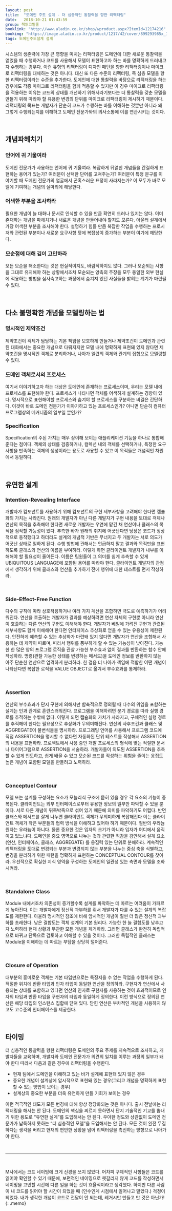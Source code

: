 ```yaml
---
layout: post
title:  "도메인 주도 설계 - 더 심층적인 통찰력을 향한 리팩터링"
date:   2018-10-21 01:43:59
group: 책읽고밑줄
booklink: "http://www.aladin.co.kr/shop/wproduct.aspx?ItemId=12174216"
bookimg: "https://image.aladin.co.kr/product/1217/42/cover/899293985x_1.jpg"
tags: 도메인주도설계 설계
---
```


시스템의 생존력에 가장 큰 영향을 미치는 리팩터링은 도메인에 대한 새로운 통찰력을 얻었을 때 수행하거나 코드를 사용해서 모델이 표현하고자 하는 바를 명확하게 드러내고자 수행하는 경우다. 이런 유형의 리팩터링이 디자인 패턴을 향한 리팩터링이나 마이크로 리팩터링을 대체하는 것은 아니다. 대신 또 다른 수준의 리팩터링, 즉 심층 모델을 향한 리팩터링이라는 수준을 추가한다. 도메인에 대한 통찰력을 바탕으로 리팩터링을 하는 경우에도 각종 마이크로 리팩터링을 함께 적용할 수 있지만 이 경우 마이크로 리팩터링을 적용하는 이유는 코드의 상태를 개선하기 위해서라기보다는 더 통찰력을 갖춘 모델을 만들기 위해 따라야 할 유용한 변경의 단위를 마이크로 리팩터링이 제시하기 때문이다. 리팩터링의 목표는 개발자가 단순히 코드가 수행하는 바를 이해하는 것뿐만 아니라 왜 그렇게 수행되는지를 이해하고 도메인 전문가와의 의사소통에 이를 연관시키는 것이다. 

<br/>

## 개념파헤치기 
### 언어에 귀 기울여라 
도메인 전문가가 사용하는 언어에 귀 기울여라. 복잡하게 뒤얽힌 개념들을 간결하게 표현하는 용어가 있는가? 여러분이 선택한 단어를 고쳐주는가? 여러분이 특정 문구를 이야기할 때 도메인 전문가의 얼굴에서 곤혹스러운 표정이 사라지는가? 이 모두가 바로 모델에 기여하는 개념의 실마리에 해당한다. 
### 어색한 부분을 조사하라
필요한 개념이 늘 대화나 문서로 인식할 수 있을 만큼 확연히 드러나 있지는 않다. 이미 존재하는 개념을 파헤치거나 새로운 개념을 만들어내야 할지도 모른다. 아울러 설계에서 가장 어색한 부분을 조사해야 한다. 설명하기 힘들 만큼 복잡한 작업을 수행하는 프로시저와 관련된 부분이나 새로운 요구사항 탓에 복잡성이 증가하는 부분이 여기에 해당한다. 
### 모순점에 대해 깊이 고민하라
모든 모순을 해소한다는 것은 현실적이지도, 바람직하지도 않다. 그러나 모순되는 사항을 그대로 유지해야 하는 상황에서조차 모순되는 양측의 주장을 모두 동일한 외부 현실에 적용하는 방법을 심사숙고하는 과정에서 숨겨져 있던 사실들을 밝히는 계기가 마련될 수 있다. 

<br/>

## 다소 불명확한 개념을 모델링하는 법
### 명시적인 제약조건
제약조건이 객체가 담당하는 기본 책임을 모호하게 만들거나 제약조건이 도메인과 관련된 대화에서는 중요한 개념으로 다뤄지지만 모델 내에 명확하게 표현돼 있지 않다면 제약조건을 명시적인 객체로 분리하거나, 나아가 일련의 객체와 관계의 집합으로 모델링할 수 있다. 
### 도메인 객체로서의 프로세스
여기서 이야기하고자 하는 대상은 도메인에 존재하는 프로세스이며, 우리는 모델 내에 프로세스를 표현해야 한다. 프로세스가 나타나면 객체를 어색하게 설계하는 경향이 있다. 명시적으로 표현해야할 프로세스와 숨겨야 할 프로세스를 구분하는 비결은 간단하다. 이것이 바로 도메인 전문가가 이야기하고 있는 프로세스인가? 아니면 단순히 컴퓨터 프로그램상의 메커니즘의 일부일 뿐인가?
### Specification
Specification의 주된 가치는 매우 상이해 보이는 애플리케이션 기능을 하나로 통합해 준다는 점이다. 객체의 상태를 검증하거나, 컬렉션 내의 객체를 선택하거나, 특정한 요구사항을 만족하는 객체의 생성이라는 용도로 사용할 수 있고 이 목적들은 개념적인 차원에서 동일하다. 

<br/>

## 유연한 설계
### Intention-Revealing Interface
개발자가 컴포넌트를 사용하기 위해 컴포넌트의 구현 세부사항을 고려해야 한다면 캡슐화의 가치는 사라진다. 원래의 개발자가 아닌 다른 개발자가 구현 내용을 토대로 객체나 연산의 목적을 추측해야 한다면 새로운 개발자는 우연에 맡긴 채 연산이나 클래스의 목적을 짐작할 가능성이 있다. 추측한 바가 원래의 취지에 어긋난다면 당장은 코드가 정상적으로 동작했다고 하더라도 설계의 개념적 기반은 무너지고 두 개발자는 서로 의도가 어긋난 상태로 일하게 된다. 
수행 방법에 관해서는 언급하지 말고 결과와 목적만을 표현하도록 클래스와 연산의 이름을 부여하라. 이렇게 하면 클라이언트 개발자가 내부를 이해해야 할 필요성이 줄어든다. 이름은 팀원들이 그 의미를 쉽게 추측할 수 있게 UBIQUITOUS LANGUAGE에 포함된 용어를 따라야 한다. 클라이언트 개발자의 관점에서 생각하기 위해 클래스와 연산을 추가하기 전에 행위에 대한 테스트를 먼저 작성하라. 

<br/>

### Side-Effect-Free Function
다수의 규칙에 따라 상호작용하거나 여러 가지 계산을 조합하면 극도로 예측하기가 어려워진다. 연산을 호출하는 개발자가 결과를 예상하려면 연산 자체의 구현뿐 아니라 연산이 호출하는 다른 연산의 구현도 이해해야 한다. 개발자가 베일에 가려진 구현과 관련된 세부사항도 함께 이해해야 한다면 인터페이스 추상화로 얻을 수 있는 유용성이 제한된다. 안전하게 예측할 수 있는 추상화가 마련돼 있지 않다면 개발자가 연산을 조합해서 사용하는 데 제약이 따르며, 따라서 행위를 풍부하게 할 수 있는 가능성이 낮아진다. 
가능한 한 많은 양의 프로그램 로직을 관찰 가능한 부수효과 없이 결과를 반환하는 함수 안에 작성하라. 명령(관찰 가능한 상태를 변경하는 메서드)을 도메인 정보를 반환하지 않는 아주 단순한 연산으로 엄격하게 분리하라. 한 걸음 더 나아가 책임에 적합한 어떤 개념이 나타난다면 복잡한 로직을 VALUE OBJECT로 옮겨서 부수효과를 통제하라. 

<br/>

### Assertion
연산의 부수효과가 단지 구현에 의해서만 함축적으로 정의될 때 다수의 위임을 포함하는 설계는 인과 관계로 혼란스러워진다. 프로그램을 이해하려면 분기 경로를 따라 실행 경로를 추적하는 수밖에 없다. 이렇게 되면 캡슐화의 가치가 사라지고, 구체적인 실행 경로를 추적해야 한다는 필요성으로 추상화가 무의미해진다. 
연산의 사후조건과 클래스 및 AGGREGATE이 불변식을을 명시하라. 프로그래밍 언어를 사용해서 프로그램 코드에 직접 ASSERTION을 명시할 수 없다면 자동화된 단위 테스트를 작성해서 ASSERTION의 내용을 표현하라. 프로젝트에서 사용 중인 개발 프로세스의 형식에 맞는 적절한 문서나 다이어그램으로 ASSERTION을 서술하라. 
개발자들이 의도된 ASSERTION을 추측할 수 있게 인도하고, 쉽게 배울 수 있고 모순된 코드를 작성하는 위험을 줄이는 응집도 높은 개념이 포함된 모델을 만들려고 노력하라.

<br/>

### Conceptuel Contour
모델 또는 설계를 구성하는 요소가 모놀리식 구조에 묻혀 있을 경우 각 요소의 기능이 중복된다. 클라이언트는 외부 인터페이스로부터 유용한 정보의 일부만 파악할 수 있을 뿐이다. 서로 다른 개념이 뒤죽박죽으로 섞여 있기 때문에 의미를 파악하기도 어렵다. 
반면 클래스와 메서드를 잘게 나누면 클라이언트 객체가 무의미하게 복잡해진다 이는 클라이언트 객체가 작은 부분들의 협력 방식을 이해하고 있어야 하기 때문이다. 절반의 우라늄 원자는 우라늄이 아니다. 물론 중요한 것은 입자의 크기가 아니라 입자가 어디에서 움직이고 있느냐다. 
도메인을 중요 영역으로 나누는 것과 관련한 직감을 감안해서 설계 요소(연산, 인터페이스, 클래스, AGGREGATE) 를 응집력 있는 단위로 분해하라. 계속적인 리팩터링을 토대로 변경되는 부분과 변경되지 않는 부분을 나누는 중심 축을 식별하고, 변경을 분리하기 위한 패턴을 명확하게 표현하는 CONCEPTUAL CONTOUR를 찾아라. 우선적으로 확실한 지식 영역을 구성하는 도메인의 일관성 있는 측면과 모델을 조화시켜라. 

<br/>

### Standalone Class
Module 내에서조차 의존성이 증가할수록 설계를 파악하는 데 따르는 어려움이 가파르게 높아진다. 이는 개발자에게 정신적 과부하를 줘서 개발자가 다룰 수 있는 설계의 복잡도를 제한한다. 아울려 명시적인 참조에 비해 암시적인 개념이 훨씬 더 많은 정신적 과부하를 초래한다.
낮은 결합도는 객체 설계의 기본 원리다. 가능한 한 늘 결합도를 낮추고자 노력하라 현재 상황과 무관한 모든 개념을 제거하라. 그러면 클래스가 완전히 독립적으로 바뀌고 단독으로 검토하고 이해할 수 있을 것이다. 그러한 독립적인 클래스는 Module을 이해하는 데 따르는 부담을 상당히 덜어준다. 

<br/>

### Closure of Operation
대부분의 흥미로운 객체는 기본 타입만으로는 특징지을 수 없는 작업을 수행하게 된다. 적절한 위치에 반환 타입과 인자 타입이 동일한 연산을 정의하라. 구현자가 연산에서 사용되는 상태를 포함하고 있다면 연산의 인자로 구현자를 사용하는 것이 효과적이므로 인자의 타입과 반환 타입을 구현자의 타입과 동일하게 정의한다. 이런 방식으로 정의된 연산은 해당 타입의 인스턴스 집합에 닫혀 있다. 닫힌 연산은 부차적인 개념을 사용하지 않고도 고수준의 인터페이스를 제공한다.

<br/>

## 타이밍
더 심층적인 통찰력을 향한 리팩터링은 도메인의 주요 주제를 지속적으로 조사하고, 개발자들을 교육하며, 개발자와 도메인 전문가가 의견의 일치를 이루는 과정의 일부가 돼야 한다 따라서 다음과 같은 경우에 리팩터링을 수행한다. 

- 현재 팀에서 도메인을 이해하고 있는 바가 설계에 표현돼 있지 않은 경우
- 중요한 개념이 설계상에 암시적으로 표현돼 있는 경우(그리고 개념을 명확하게 표현할 수 있는 방법이  보이는 경우)
- 설계상의 중요한 부분을 더욱 유연하게 만들 기회가 보이는 경우

이런 적극적인 태도가 모든 변경에 대해 항상 정당화되는 것은 아니다. 출시 전날에는 리팩터링을 해서는 안 된다. 도메인의 핵심을 찌르지 못하면서 단지 기술적인 기교를 뽐내기 위한 용도로 “유연한 설계”를 도입해서는 안 된다. 우아한 정도와 상관없이 도메인 전문가가 납득하지 못하는 “더 심층적인 모델”을 도입해서는 안 된다. 모든 것이 완전 무결하다는 생각을 버리고 현재의 편안한 상황을 넘어 리팩터링을 촉진하는 방향으로 나아가야 한다. 

<br/>

- - - -

<br/>

M사에서는 코드 네이밍에 크게 신경을 쓰지 않았다. 어차피 구체적인 사항들은 코드를 읽어야 확인할 수 있기 때문에, 보편적인 네이밍으로 헷갈리지 않게 코드를 작성하면서 네이밍을 고민할 시간에 다른 일을 하는 것이 효율적이라고 생각했다. 하지만 다른 사람이 내 코드를 읽어야 할 시간이 되었을 때 (인수인계 시점에서 일어나고 말았다.) 걱정이 되었다. 내가 생각한 개념이 코드로 전달이 안 되는데, 레거시만 만들고 만 것은 아닌가!
{: .memo}
